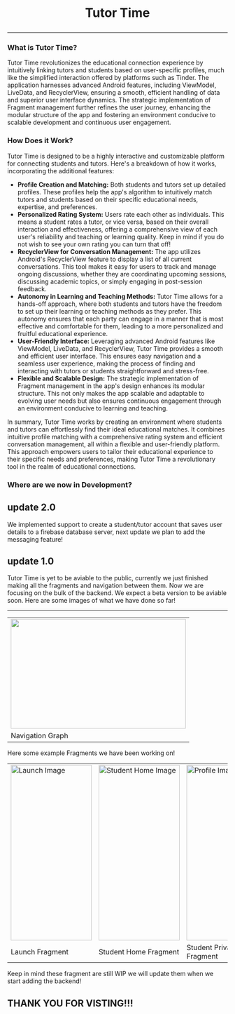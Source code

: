 # <p align="center">Tutor Time</p>
---
### What is Tutor Time?
Tutor Time revolutionizes the educational connection experience by intuitively linking tutors and students based on user-specific profiles, much like the simplified interaction offered by platforms such as Tinder. The application harnesses advanced Android features, including ViewModel, LiveData, and RecyclerView, ensuring a smooth, efficient handling of data and superior user interface dynamics. The strategic implementation of Fragment management further refines the user journey, enhancing the modular structure of the app and fostering an environment conducive to scalable development and continuous user engagement.
### How Does it Work?
Tutor Time is designed to be a highly interactive and customizable platform for connecting students and tutors. Here's a breakdown of how it works, incorporating the additional features:
- **Profile Creation and Matching:** Both students and tutors set up detailed profiles. These profiles help the app's algorithm to intuitively match tutors and students based on their specific educational needs, expertise, and preferences.
- **Personalized Rating System:** Users rate each other as individuals. This means a student rates a tutor, or vice versa, based on their overall interaction and effectiveness, offering a comprehensive view of each user's reliability and teaching or learning quality. Keep in mind if you do not wish to see your own rating you can turn that off!
- **RecyclerView for Conversation Management:** The app utilizes Android's RecyclerView feature to display a list of all current conversations. This tool makes it easy for users to track and manage ongoing discussions, whether they are coordinating upcoming sessions, discussing academic topics, or simply engaging in post-session feedback.
- **Autonomy in Learning and Teaching Methods:** Tutor Time allows for a hands-off approach, where both students and tutors have the freedom to set up their learning or teaching methods as they prefer. This autonomy ensures that each party can engage in a manner that is most effective and comfortable for them, leading to a more personalized and fruitful educational experience.
- **User-Friendly Interface:** Leveraging advanced Android features like ViewModel, LiveData, and RecyclerView, Tutor Time provides a smooth and efficient user interface. This ensures easy navigation and a seamless user experience, making the process of finding and interacting with tutors or students straightforward and stress-free.
- **Flexible and Scalable Design:** The strategic implementation of Fragment management in the app's design enhances its modular structure. This not only makes the app scalable and adaptable to evolving user needs but also ensures continuous engagement through an environment conducive to learning and teaching.

In summary, Tutor Time works by creating an environment where students and tutors can effortlessly find their ideal educational matches. It combines intuitive profile matching with a comprehensive rating system and efficient conversation management, all within a flexible and user-friendly platform. This approach empowers users to tailor their educational experience to their specific needs and preferences, making Tutor Time a revolutionary tool in the realm of educational connections.
### Where are we now in Development?

## update 2.0
We implemented support to create a student/tutor account that saves user details to a firebase database server, next update we plan to add the messaging feature!

## update 1.0
Tutor Time is yet to be aviable to the public, currently we just finished making all the fragments and navigation between them. Now we are focusing on the bulk of the backend. We expect a beta version to be aviable soon. Here are some images of what we have done so far!

---
<table>
  <tr>
    <td><img src="https://cdn.discordapp.com/attachments/643563629504888834/1178180047195090984/nav_graph.png?ex=657534ac&is=6562bfac&hm=34d022c7f8767d4c6d30406cdc6614ed22ea2514f90557887816670888a83761&" width="400" height="250"></td>
  </tr>
  <tr>
    <td>Navigation Graph</td>
  </tr>
</table>

Here some example Fragments we have been working on!

<table>
  <tr>
    <td><img src="https://cdn.discordapp.com/attachments/643563629504888834/1178180046301704303/launch.jpg" width="185" height="400" alt="Launch Image"></td>
    <td><img src="https://cdn.discordapp.com/attachments/643563629504888834/1178180046620475483/studenthome.jpg" width="185" height="400" alt="Student Home Image"></td>
    <td><img src="https://cdn.discordapp.com/attachments/643563629504888834/1178180045982924880/profile.jpg" width="185" height="400" alt="Profile Image"></td>
    <td><img src="https://cdn.discordapp.com/attachments/643563629504888834/1178180046893088788/studentsettings.jpg" width="185" height="400" alt="Student Settings Image"></td>
  </tr>
  <tr>
    <td>Launch Fragment</td>
    <td>Student Home Fragment</td>
    <td>Student Private Profile Fragment</td>
    <td>Student Settings Fragment</td>
  </tr>
</table>


Keep in mind these fragment are still WIP we will update them when we start adding the backend!
## THANK YOU FOR VISTING!!!
